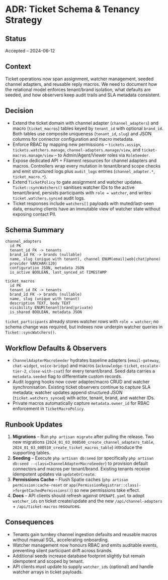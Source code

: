 # ADR: Ticket Schema & Tenancy Strategy

## Status
Accepted – 2024-06-12

## Context
Ticket operations now span assignment, watcher management, seeded channel adapters, and reusable reply macros. We need to document how the relational model enforces tenant/brand isolation, what defaults are seeded, and how observers keep audit trails and SLA metadata consistent.

## Decision
* Extend the ticket domain with channel adapter (`channel_adapters`) and macro (`ticket_macros`) tables keyed by `tenant_id` with optional `brand_id`. Both tables use composite uniqueness (`tenant_id`, `slug`) and JSON columns for connector configuration and macro metadata.
* Enforce RBAC by mapping new permissions – `tickets.assign`, `tickets.watchers.manage`, `channel-adapters.manage/view`, and `ticket-macros.manage/view` – to Admin/Agent/Viewer roles via `RoleSeeder`.
* Expose dedicated API + Filament resources for channel adapters and macros. Controllers wrap every mutation in tenant/brand scope checks and emit structured logs plus `audit_logs` entries (`channel_adapter.*`, `ticket_macro.*`).
* Extend `TicketPolicy` to gate assignment and watcher updates. `Ticket::syncWatchers()` sanitises watcher IDs to the active tenant/brand, persists participants with `role = watcher`, and writes `ticket.watchers.synced` audit logs.
* Ticket responses include `watchers[]` payloads with muted/last-seen data, ensuring clients have an immutable view of watcher state without exposing contact PII.

## Schema Summary
```
channel_adapters
  id PK
  tenant_id FK -> tenants
  brand_id FK -> brands (nullable)
  name, slug (unique with tenant), channel ENUM(email|web|chat|phone)
  provider VARCHAR(120)
  configuration JSON, metadata JSON
  is_active BOOLEAN, last_synced_at TIMESTAMP

ticket_macros
  id PK
  tenant_id FK -> tenants
  brand_id FK -> brands (nullable)
  name, slug (unique with tenant)
  description TEXT, body TEXT
  visibility ENUM(tenant|brand|private)
  is_shared BOOLEAN, metadata JSON
```
`ticket_participants` already stores watcher rows with `role = watcher`; no schema change was required, but indexes now underpin watcher queries in `Ticket::syncWatchers()`.

## Workflow Defaults & Observers
* `ChannelAdapterMacroSeeder` hydrates baseline adapters (`email-gateway`, `chat-widget`, `voice-bridge`) and macros (`acknowledge-ticket`, `escalate-tier-2`, `close-with-csat`) for every tenant/brand. Seed data carries a `metadata.seeded` flag to differentiate custom records.
* Audit logging hooks now cover adapter/macro CRUD and watcher synchronisation. Existing ticket observers continue to capture SLA metadata; watcher updates append structured JSON (`ticket.watchers_synced`) with actor, tenant, brand, and watcher IDs.
* Private macros automatically capture `metadata.owner_id` for RBAC enforcement in `TicketMacroPolicy`.

## Runbook Updates
1. **Migrations** – Run `php artisan migrate` after pulling the release. Two new migrations (`2024_01_03_000500_create_channel_adapters_table`, `2024_01_03_000510_create_ticket_macros_table`) introduce the supporting tables.
2. **Seeding** – Execute `php artisan db:seed` (or specifically `php artisan db:seed --class=ChannelAdapterMacroSeeder`) to provision default connectors and macros per tenant/brand. Existing tenants receive idempotent updates via `updateOrCreate`.
3. **Permissions Cache** – Flush Spatie caches (`php artisan permission:cache-reset` or `app(PermissionRegistrar::class)->forgetCachedPermissions()`) so new permissions take effect.
4. **Docs** – API clients should refresh against `OPENAPI.yaml` to adopt `watcher_ids` on ticket create/update and the new `/api/channel-adapters` + `/api/ticket-macros` resources.

## Consequences
* Tenants gain turnkey channel ingestion defaults and reusable macros without manual SQL, accelerating onboarding.
* Watcher management now honours RBAC and emits auditable events, preventing silent participant drift across brands.
* Additional seeds increase database footprint slightly but remain idempotent and scoped by tenant.
* API clients must update to supply `watcher_ids` (optional) and handle watcher arrays in ticket payloads.
